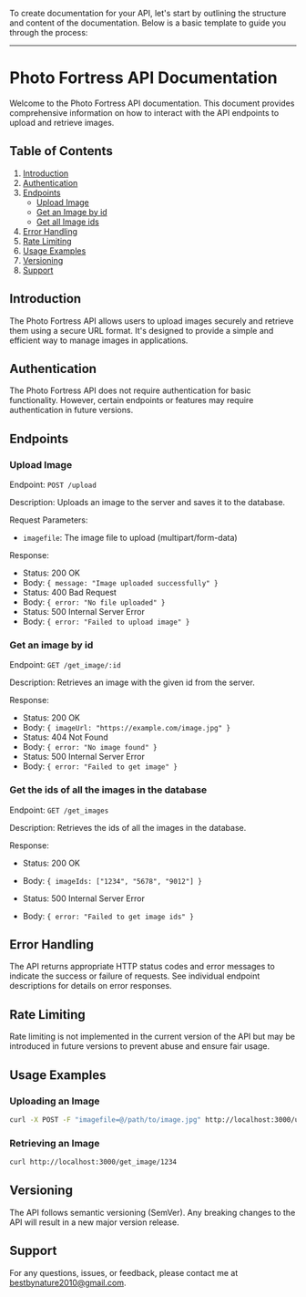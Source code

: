 To create documentation for your API, let's start by outlining the structure and content of the documentation. Below is a basic template to guide you through the process:

---

# Photo Fortress API Documentation

Welcome to the Photo Fortress API documentation. This document provides comprehensive information on how to interact with the API endpoints to upload and retrieve images.

## Table of Contents

1. [Introduction](#introduction)
2. [Authentication](#authentication)
3. [Endpoints](#endpoints)
    - [Upload Image](#upload-image)
    - [Get an Image by id](#get-image)
    - [Get all Image ids](#get-images)
4. [Error Handling](#error-handling)
5. [Rate Limiting](#rate-limiting)
6. [Usage Examples](#usage-examples)
7. [Versioning](#versioning)
8. [Support](#support)

## Introduction

The Photo Fortress API allows users to upload images securely and retrieve them using a secure URL format. It's designed to provide a simple and efficient way to manage images in applications.

## Authentication

The Photo Fortress API does not require authentication for basic functionality. However, certain endpoints or features may require authentication in future versions.

## Endpoints

<a name="upload-image"></a>

### Upload Image

Endpoint: `POST /upload`

Description: Uploads an image to the server and saves it to the database.

Request Parameters:
- `imagefile`: The image file to upload (multipart/form-data)

Response:
- Status: 200 OK
- Body: `{ message: "Image uploaded successfully" }`
- Status: 400 Bad Request
- Body: `{ error: "No file uploaded" }`
- Status: 500 Internal Server Error
- Body: `{ error: "Failed to upload image" }`

<a name="get-image"></a>
### Get an image by id

Endpoint: `GET /get_image/:id`

Description: Retrieves an image with the given id from the server.

Response:
- Status: 200 OK
- Body: `{ imageUrl: "https://example.com/image.jpg" }`
- Status: 404 Not Found
- Body: `{ error: "No image found" }`
- Status: 500 Internal Server Error
- Body: `{ error: "Failed to get image" }`


<a name="get-images"></a>
### Get the ids of all the images in the database

Endpoint: `GET /get_images`

Description: Retrieves the ids of all the images in the database.

Response:

- Status: 200 OK

- Body: `{ imageIds: ["1234", "5678", "9012"] }`

- Status: 500 Internal Server Error

- Body: `{ error: "Failed to get image ids" }`


<a name="error-handling"></a>
## Error Handling

The API returns appropriate HTTP status codes and error messages to indicate the success or failure of requests. See individual endpoint descriptions for details on error responses.

<a name="rate-limiting"></a>
## Rate Limiting

Rate limiting is not implemented in the current version of the API but may be introduced in future versions to prevent abuse and ensure fair usage.

<a name="usage-examples"></a>
## Usage Examples

### Uploading an Image

```bash
curl -X POST -F "imagefile=@/path/to/image.jpg" http://localhost:3000/upload
```

### Retrieving an Image

```bash
curl http://localhost:3000/get_image/1234
```

<a name="versioning"></a>
## Versioning

The API follows semantic versioning (SemVer). Any breaking changes to the API will result in a new major version release.

<a name="support"></a>
## Support

For any questions, issues, or feedback, please contact me at bestbynature2010@gmail.com.
